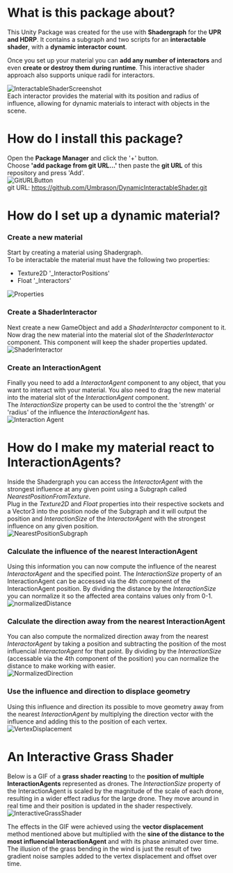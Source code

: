# What is this package about?
This Unity Package was created for the use with **Shadergraph** for the **UPR and HDRP**.
It contains a subgraph and two scripts for an **interactable shader**, with a **dynamic interactor count**.

Once you set up your material you can **add any number of interactors** and even **create or destroy them during runtime**.
This interactive shader approach also supports unique radii for interactors.

![InteractableShaderScreenshot](https://user-images.githubusercontent.com/45980080/114247004-62feb000-9994-11eb-9d45-ed66c504d2ce.PNG) \
Each interactor provides the material with its position and radius of influence, allowing for dynamic materials to interact with objects in the scene.

# How do I install this package?

Open the **Package Manager** and click the '+' button.\
Choose **'add package from git URL...'** then paste the **git URL** of this repository and press 'Add'.\
![GitURLButton](https://user-images.githubusercontent.com/45980080/114253417-6f8e0300-99aa-11eb-8744-beaf33319d0c.PNG) \
git URL: https://github.com/Umbrason/DynamicInteractableShader.git

# How do I set up a dynamic material?
### Create a new material
Start by creating a material using Shadergraph.\
To be interactable the material must have the following two properties:
* Texture2D '_InteractorPositions'
* Float     '_Interactors' 

![Properties](https://user-images.githubusercontent.com/45980080/114247747-3186e400-9996-11eb-90c5-cc0b9695885e.PNG)

### Create a ShaderInteractor
Next create a new GameObject and add a *ShaderInteractor* component to it.\
Now drag the new material into the material slot of the *ShaderInteractor* component.
This component will keep the shader properties updated.\
![ShaderInteractor](https://user-images.githubusercontent.com/45980080/114247043-76aa1680-9994-11eb-8c47-3e4b7f9d4ab8.PNG)

### Create an InteractionAgent
Finally you need to add a *InteractorAgent* component to any object, that you want to interact with your material.
You also need to drag the new material into the material slot of the *InteractionAgent* component.\
The *InteractionSize* property can be used to control the the 'strength' or 'radius' of the influence the *InteractionAgent* has.\
![Interaction Agent](https://user-images.githubusercontent.com/45980080/114247037-74e05300-9994-11eb-8a5d-5fb3bd8c74cb.PNG)

# How do I make my material react to InteractionAgents?
Inside the Shadergraph you can access the *InteractorAgent* with the strongest influence at any given point using a Subgraph called *NearestPositionFromTexture*.\
Plug in the *Texture2D* and *Float* properties into their respective sockets and a Vector3 into the position node of the Subgraph and it will output the position and *InteractionSize* of the *InteractorAgent* with the strongest influence on any given position.\
![NearestPositionSubgraph](https://user-images.githubusercontent.com/45980080/114247641-e1a81d00-9995-11eb-8ec3-4c9a52257bc9.PNG)

### Calculate the influence of the nearest InteractionAgent
Using this information you can now compute the influence of the nearest *InteractorAgent* and the specified point.
The *InteractionSize* property of an InteractionAgent can be accessed via the 4th component of the InteractionAgent position.
By dividing the distance by the *InteractionSize* you can normalize it so the affected area contains values only from 0-1.\
![normalizedDistance](https://user-images.githubusercontent.com/45980080/114248711-a5c28700-9998-11eb-8e93-5d93bc017e67.PNG)


### Calculate the direction away from the nearest InteractionAgent
You can also compute the normalized direction away from the nearest *InteractorAgent* by taking a position and subtracting the position of the most influencial *InteractorAgent* for that point. By dividing by the *InteractionSize* (accessable via the 4th component of the position) you can normalize the distance to make working with easier.\
![NormalizedDirection](https://user-images.githubusercontent.com/45980080/114248707-a529f080-9998-11eb-877c-94a91f081dc1.PNG)

### Use the influence and direction to displace geometry
Using this influence and direction its possible to move geometry away from the nearest *InteractionAgent* by multiplying the direction vector with the influence and adding this to the position of each vertex.\
![VertexDisplacement](https://user-images.githubusercontent.com/45980080/114249975-744bba80-999c-11eb-82a1-8e6e17696aaa.PNG)

# An Interactive Grass Shader
Below is a GIF of a **grass shader reacting** to the **position of multiple InteractionAgents** represented as drones.
The *InteractionSize* property of the InteractionAgent is scaled by the magnitude of the scale of each drone, resulting in a wider effect radius for the large drone.
They move around in real time and their position is updated in the shader respectively.\
![InteractiveGrassShader](https://user-images.githubusercontent.com/45980080/114252098-e2e04680-99a3-11eb-9c89-0bc20f8932b8.gif)

The effects in the GIF were achieved using the **vector displacement** method mentioned above but multiplied with the **sine of the distance to the most influencial  InteractionAgent** and with its phase animated over time.
The illusion of the grass bending in the wind is just the result of two gradient noise samples added to the vertex displacement and offset over time.
